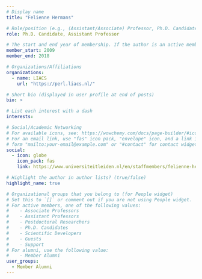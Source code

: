 ```yaml
---
# Display name
title: "Felienne Hermans"

# Role/position (e.g., (Assistant/Associate) Professor, Ph.D. Candidate)
role: Ph.D. Candidate, Assistant Professor

# The start and end year of membership. If the author is an active member, leave member_end empty. Otherwise, fill in.
member_start: 2009
member_end: 2018

# Organizations/Affiliations
organizations:
  - name: LIACS
    url: "https://perl.liacs.nl/"

# Short bio (displayed in user profile at end of posts)
bio: >

# List each interest with a dash
interests:

# Social/Academic Networking
# For available icons, see: https://wowchemy.com/docs/page-builder/#icons
# For an email link, use "fas" icon pack, "envelope" icon, and a link in the
# form "mailto:your-email@example.com" or "#contact" for contact widget.
social:
  - icon: globe
    icon_pack: fas
    link: https://www.universiteitleiden.nl/en/staffmembers/felienne-hermans#tab-1

# Highlight the author in author lists? (true/false)
highlight_name: true

# Organizational groups that you belong to (for People widget)
# Set this to `[]` or comment out if you are not using People widget.
# For active members, one of the following values: 
#    - Associate Professors
#    - Assistant Professors
#    - Postdoctoral Researchers
#    - Ph.D. Candidates
#    - Scientific Developers
#    - Guests
#    - Support
# For alumni, use the following value:
#    - Member Alumni
user_groups:
  - Member Alumni
---
```

